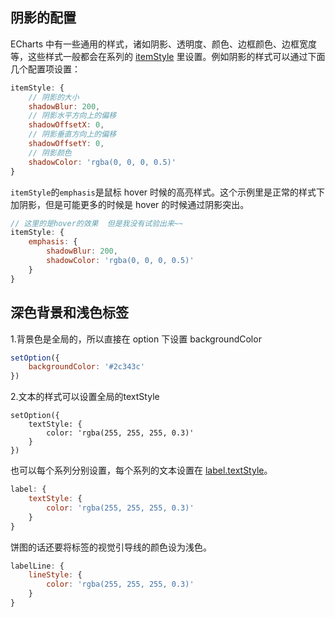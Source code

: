 ## 阴影的配置

ECharts 中有一些通用的样式，诸如阴影、透明度、颜色、边框颜色、边框宽度等，这些样式一般都会在系列的 [itemStyle](http://echarts.baidu.com/tutorial.html#series-pie.itemStyle) 里设置。例如阴影的样式可以通过下面几个配置项设置： 

```js
itemStyle: {
    // 阴影的大小
    shadowBlur: 200,
    // 阴影水平方向上的偏移
    shadowOffsetX: 0,
    // 阴影垂直方向上的偏移
    shadowOffsetY: 0,
    // 阴影颜色
    shadowColor: 'rgba(0, 0, 0, 0.5)'
}
```

`itemStyle`的`emphasis`是鼠标 hover 时候的高亮样式。这个示例里是正常的样式下加阴影，但是可能更多的时候是 hover 的时候通过阴影突出。 

```js
// 这里的是hover的效果  但是我没有试验出来~~
itemStyle: {
    emphasis: {
        shadowBlur: 200,
        shadowColor: 'rgba(0, 0, 0, 0.5)'
    }
}
```

## 深色背景和浅色标签

1.背景色是全局的，所以直接在 option 下设置 backgroundColor

```js
setOption({
    backgroundColor: '#2c343c'
})
```

2.文本的样式可以设置全局的textStyle

```
setOption({
    textStyle: {
        color: 'rgba(255, 255, 255, 0.3)'
    }
})
```

也可以每个系列分别设置，每个系列的文本设置在 [label.textStyle](http://echarts.baidu.com/option.html#series-pie.label.textStyle)。 

```js
label: {
    textStyle: {
        color: 'rgba(255, 255, 255, 0.3)'
    }
}
```

饼图的话还要将标签的视觉引导线的颜色设为浅色。 

```js
labelLine: {
    lineStyle: {
        color: 'rgba(255, 255, 255, 0.3)'
    }
}
```




